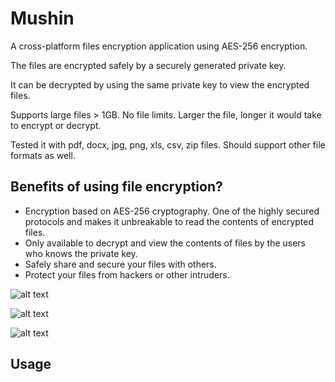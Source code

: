 # Mushin

A cross-platform files encryption application using AES-256 encryption. 

The files are encrypted safely by a securely generated private key. 

It can be decrypted by using the same private key to view the encrypted files.

Supports large files > 1GB. No file limits. Larger the file, longer it would take to encrypt or decrypt.

Tested it with pdf, docx, jpg, png, xls, csv, zip files. Should support other file formats as well.

## Benefits of using file encryption?

* Encryption based on AES-256 cryptography. One of the highly secured protocols and makes it unbreakable to read the contents of encrypted files.
* Only available to decrypt and view the contents of files by the users who knows the private key.
* Safely share and secure your files with others.
* Protect your files from hackers or other intruders.

![alt text](https://github.com/FreddyJilson/mushin/blob/master/img/mushin.png)

![alt text](https://github.com/FreddyJilson/mushin/blob/master/img/filexplorer.png)

![alt text](https://github.com/FreddyJilson/mushin/blob/master/img/encrypt_decrypt.png)

## Usage

